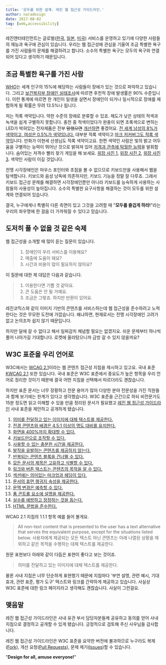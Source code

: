 ```yaml
---
title: '모두를 위한 설계. 레진 웹 접근성 가이드라인.'
author: naradesign
date: 2017-08-02
tag: [web,accessibility]
---
```


레진엔터테인먼트는 글로벌([한국](https://www.lezhin.com/ko/), [일본](https://www.lezhin.com/ja/), [미국](https://www.lezhin.com/en/)) 서비스를 운영하고 있기에 다양한 사람들의 재능과 욕구에 관심이 있습니다. 우리는 웹 접근성에 관심을 기울여 조금 특별한 욕구를 가진 사람들의 문제를 해결하려고 합니다. 소수의 특별한 욕구는 모두의 욕구와 연결되어 있다고 생각하기 때문입니다.

## 조금 특별한 욕구를 가진 사람
[WHO](http://www.who.int/disabilities/world_report/2011/report/en/ "World Helth Organization")는 세계 인구의 15%에 해당하는 사람들이 장애가 있는 것으로 파악하고 있습니다. 그리고 [보건복지부 장애인 실태조사](http://www.mohw.go.kr/front_new/al/sal0301vw.jsp?PAR_MENU_ID=04&MENU_ID=0403&CONT_SEQ=318756&page=1)에 따르면 후천적 장애 발생률은 90% 수준입니다. 이런 통계에 따르면 한 개인이 일생을 살면서 장애인이 되거나 일시적으로 장애를 체험하게 될 확률은 무려 13.5%나 됩니다.

저는 적록 색약입니다. 약한 수준의 장애로 분류할 수 있죠. 채도가 낮은 상태의 적색과 녹색을 쉽게 구별하지 못합니다. 충전 중 적색이었다가 완충이 되면 초록색으로 변하는 LED가 박혀있는 전자제품은 전부 <del>망했으면</del> <ins>개선하면</ins> 좋겠어요. [전 세계 남성의 8%가 색약이고, 여성은 0.5%가 색약입니다.](http://www.colourblindawareness.org/colour-blindness/) 대부분 적록 색약이고 [마크 저커버그도 적록 색약](http://m.inews24.com/view.php?g_serial=745770)입니다. 만화가 이현세 선생님도 적록 색약이고요. 한편 색약인 사람은 빛의 밝고 어두움을 구별하는 능력이 뛰어난 것으로 밝혀져 있어 [저격과 관측에 탁월한 능력](https://cutthecolour.wordpress.com/2014/10/15/snipers-are-no-match-for-the-colour-blind/)을 발휘합니다. 숨어있는 저격수 빨리 찾기 게임을 해 보세요. [위장 사진 1](https://i0.wp.com/static.ijreview.com/wp-content/uploads/2014/10/XKV7h52.jpg?zoom=2), [위장 사진 2](https://i2.wp.com/static.ijreview.com/wp-content/uploads/2014/10/5ZIJi9o.jpg?zoom=2), [위장 사진 3](https://i0.wp.com/static.ijreview.com/wp-content/uploads/2014/10/6ye4CSF.jpg?zoom=2). 색약인 사람이 이길 것입니다.

전맹 시각장애인은 마우스 포인터와 초점을 볼 수 없으므로 키보드만을 사용해서 웹을 탐색합니다. 키보드와 음성 낭독에 의존하지만, 키보드 기능을 정말 잘 다루죠. 그래서 키보드 접근성 문제를 해결하면 시각장애인뿐만 아니라 키보드를 능숙하게 사용하는 사람들의 사용성이 높아집니다. 소수의 특별한 요구사항을 해결하는 것이 모두를 위한 설계와 연결되어 있습니다.

결국, 누구에게나 특별히 다른 측면이 있고 그것을 고려할 때 &quot;**모두를 즐겁게 하라!**&quot;라는 우리의 좌우명에 한 걸음 더 가까워질 수 있다고 믿습니다.

## 도저히 풀 수 없을 것 같은 숙제
웹 접근성을 소개할 때 많이 듣는 질문이 있습니다.
> 1. 장애인이 우리 서비스를 이용해요?
> 2. 매출에 도움이 돼요?
> 3. 시간과 비용이 많이 필요하지 않아요?

이 질문에 대한 제 대답은 다음과 같습니다.

> 1. 이용한다면 기쁠 것 같아요.
> 2. 큰 도움은 안 될 거예요.
> 3. 조금은 그렇죠. 하지만 반환이 있어요.

레진코믹스와 같이 이미지 기반의 콘텐츠를 서비스하는데 웹 접근성을 준수하려고 노력한다는 것은 무모한 도전에 가깝습니다. 왜냐하면, 현재로서는 전맹 시각장애인 고려가 없고 논의조차 쉽지 않기 때문입니다.

하지만 달에 갈 수 없다고 해서 일찌감치 체념할 필요는 없겠지요. 쉬운 문제부터 하나씩 풀어 나아가길 기대합니다. 로켓에 올라탔으니까 금방 갈 수 있지 않을까요?

## W3C 표준을 우리 언어로
W3C에서는 [WCAG 2.1](https://www.w3.org/TR/WCAG21/ "Web Content Accessibility Guidelines 2.1(Working Draft)")이라는 웹 콘텐츠 접근성 지침을 제시하고 있고요. 국내 표준 [KWCAG 2.1](http://www.tta.or.kr/data/ttas_view.jsp?pk_num=TTAK.OT-10.0003%2FR2&rn=1 "Korean Web Content Accessibility Guidelines 2.1") 또한 있습니다. 국내 표준은 W3C 표준에서 중요도가 높은 항목을 우리 언어로 정리한 것이기 때문에 결국 어떤 지침을 선택해서 따르더라도 괜찮습니다.

하지만 표준 문서는 너무 장황하고 전문 용어가 많아 다양한 분야 전문성을 가진 직원들과 함께 보기에는 한계가 있다고 생각했습니다. W3C 표준을 근간으로 하되 비전문가도 15분 정도면 읽고 이해할 수 있을 만큼 정리된 문서가 필요했고 [레진 웹 접근성 가이드라인](https://github.com/lezhin/accessibility) 사내 표준을 제안하고 공개하게 됐습니다.

1. [의미를 전달하고 있는 이미지에 대체 텍스트를 제공한다.](https://github.com/lezhin/accessibility#alt)
2. [전경 콘텐츠와 배경은 4.5:1 이상의 명도 대비를 유지한다.](https://github.com/lezhin/accessibility#contrast)
3. [화면을 400%까지 확대할 수 있다.](https://github.com/lezhin/accessibility#zoom)
4. [키보드만으로 조작할 수 있다.](https://github.com/lezhin/accessibility#keyboard)
5. [사용할 수 있는 충분한 시간을 제공한다.](https://github.com/lezhin/accessibility#time)
6. [발작을 유발하는 콘텐츠를 제공하지 않는다.](https://github.com/lezhin/accessibility#seizure)
7. [반복되는 콘텐츠 블록을 건너뛸 수 있다.](https://github.com/lezhin/accessibility#bypass)
8. [모든 문서의 제목은 고유하고 식별할 수 있다.](https://github.com/lezhin/accessibility#title)
9. [링크와 버튼 텍스트는 콘텐츠의 목적을 알 수 있다.](https://github.com/lezhin/accessibility#link)
10. [섹션에는 의미있는 마크업과 헤딩이 있다.](https://github.com/lezhin/accessibility#outline)
11. [문서의 휴먼 랭귀지 속성을 제공한다.](https://github.com/lezhin/accessibility#lang)
12. [문맥 변경은 예측할 수 있다.](https://github.com/lezhin/accessibility#predict)
13. [폼 콘트롤 요소에 설명을 제공한다.](https://github.com/lezhin/accessibility#form)
14. [실수를 예방하고 정정하는 것을 돕는다.](https://github.com/lezhin/accessibility#assist)
15. [HTML 문법을 준수한다.](https://github.com/lezhin/accessibility#html)

WCAG 2.1 지침의 1.1.1 항목 예를 들어 볼게요.

> All non-text content that is presented to the user has a text alternative that serves the equivalent purpose, except for the situations listed below.
> 사용자에게 제공되는 모든 텍스트 아닌 콘텐츠는 아래 나열된 상황을 제외하고 같은 목적을 수행하는 대체 텍스트를 제공한다.

원문 표현보다 아래와 같이 다듬은 표현이 좋다고 보는 것이죠.
> 의미를 전달하고 있는 이미지에 대체 텍스트를 제공한다.

물론 사내 지침은 너무 단순하게 표현했기 때문에 지침마다 '부연 설명, 관련 예시, 기대 효과, 관련 표준, 평가 도구' 텍스트와 링크를 간략하게 제공하고 있습니다. 사실상 W3C 표준에 대한 링크 페이지라고 생각해도 괜찮습니다. 사실이 그런걸요.

## 맺음말
레진 웹 접근성 가이드라인은 사내 유관 부서 담당자분들께 공유하고 동의를 얻어 사내 지침으로 결정하고 공개할 수 있게 됐습니다. 긍정적으로 검토해 주신 사우님들 감사합니다.

레진 웹 접근성 가이드라인은 W3C 표준을 요약한 버전에 불과하므로 누구라도 복제([Fork](https://github.com/lezhin/accessibility)), 개선 요청([Pull Requests](https://github.com/lezhin/accessibility/pulls)), 문제 제기([Issues](https://github.com/lezhin/accessibility/issues))할 수 있습니다.

&quot;**Design for all, amuse everyone!**&quot;
